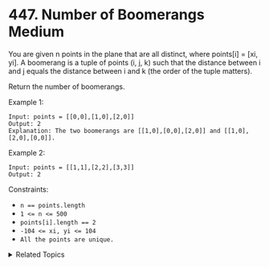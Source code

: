 # 447. Number of Boomerangs<br> Medium

You are given n points in the plane that are all distinct, where points[i] = [xi, yi]. A boomerang is a tuple of points (i, j, k) such that the distance between i and j equals the distance between i and k (the order of the tuple matters).

Return the number of boomerangs.

Example 1:

```
Input: points = [[0,0],[1,0],[2,0]]
Output: 2
Explanation: The two boomerangs are [[1,0],[0,0],[2,0]] and [[1,0],[2,0],[0,0]].
```

Example 2:

```
Input: points = [[1,1],[2,2],[3,3]]
Output: 2
```

Constraints:

- `n == points.length`
- `1 <= n <= 500`
- `points[i].length == 2`
- `-104 <= xi, yi <= 104`
- `All the points are unique.`

<details>

<summary> Related Topics </summary>

-   `Math`
-   `Hash Table`

</details>
